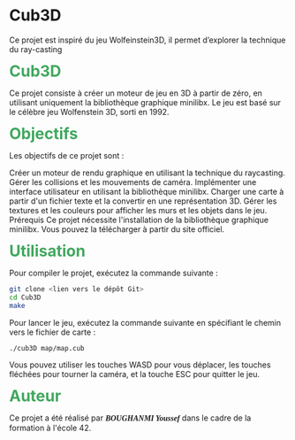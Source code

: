 # Cub3D
Ce projet est inspiré du jeu Wolfeinstein3D, il permet d’explorer la technique du ray-casting



<p><span style="font-size: 28px;"><span style="color: rgb(65, 168, 95);"><strong>Cub3D</strong></span></span></p>

Ce projet consiste à créer un moteur de jeu en 3D à partir de zéro, en utilisant uniquement la bibliothèque graphique minilibx. Le jeu est basé sur le célèbre jeu Wolfenstein 3D, sorti en 1992.


<p><span style="font-size: 28px;"><span style="color: rgb(65, 168, 95);"><strong>Objectifs</strong></span></span></p>

Les objectifs de ce projet sont :

Créer un moteur de rendu graphique en utilisant la technique du raycasting.
Gérer les collisions et les mouvements de caméra.
Implémenter une interface utilisateur en utilisant la bibliothèque minilibx.
Charger une carte à partir d'un fichier texte et la convertir en une représentation 3D.
Gérer les textures et les couleurs pour afficher les murs et les objets dans le jeu.
Prérequis
Ce projet nécessite l'installation de la bibliothèque graphique minilibx. Vous pouvez la télécharger à partir du site officiel.


<p><span style="font-size: 28px;"><span style="color: rgb(65, 168, 95);"><strong>Utilisation</strong></span></span></p>

Pour compiler le projet, exécutez la commande suivante :

```bash
git clone <lien vers le dépôt Git>
cd Cub3D
make
```
Pour lancer le jeu, exécutez la commande suivante en spécifiant le chemin vers le fichier de carte :

```bash
./cub3D map/map.cub
```

Vous pouvez utiliser les touches WASD pour vous déplacer, les touches fléchées pour tourner la caméra, et la touche ESC pour quitter le jeu.

<p><span style="font-size: 28px;"><span style="color: rgb(65, 168, 95);"><strong>Auteur</strong></span></span></p>
<p> Ce projet a été réalisé par  <span style='font-family: "Palatino Linotype", "Book Antiqua", Palatino, serif;'><strong><em>BOUGHANMI Youssef</em></strong></span> dans le cadre de la formation à l'école 42.</p>
